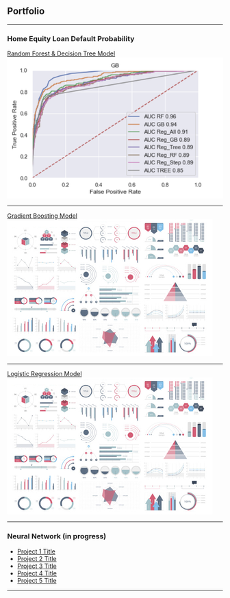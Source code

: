 ## Portfolio

---

### Home Equity Loan Default Probability

[Random Forest & Decision Tree Model](https://anisbhimani.github.io/pdf/Home%20Equity%20Default-RF.html)
<img src="images/Project_1.png?raw=true"/>

---
[Gradient Boosting Model](/pdf/sample_presentation.pdf)
<img src="images/dummy_thumbnail.jpg?raw=true"/>

---
[Logistic Regression Model](http://example.com/)
<img src="images/dummy_thumbnail.jpg?raw=true"/>

---

### Neural Network (in progress)

- [Project 1 Title](http://example.com/)
- [Project 2 Title](http://example.com/)
- [Project 3 Title](http://example.com/)
- [Project 4 Title](http://example.com/)
- [Project 5 Title](http://example.com/)

---

<!-- Remove above link if you don't want to attibute -->
